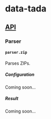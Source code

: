 # data-tada

## [API](api.md)

### Parser

#### `parser.zip`

Parses ZIPs.

##### Configuration
Coming soon...

##### Result
Coming soon...
